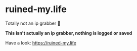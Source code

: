 # ruined-my.life
Totally not an ip grabber :eyes:

**This isn't actually an ip grabber, nothing is logged or saved**


Have a look: https://ruined-my.life
